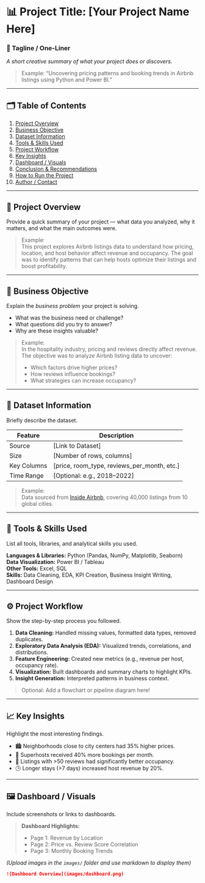 # 📊 Project Title: [Your Project Name Here]

### 🧠 Tagline / One-Liner
*A short creative summary of what your project does or discovers.*

> Example: “Uncovering pricing patterns and booking trends in Airbnb listings using Python and Power BI.”

---

## 🗂️ Table of Contents
1. [Project Overview](#project-overview)  
2. [Business Objective](#business-objective)  
3. [Dataset Information](#dataset-information)  
4. [Tools & Skills Used](#tools--skills-used)  
5. [Project Workflow](#project-workflow)  
6. [Key Insights](#key-insights)  
7. [Dashboard / Visuals](#dashboard--visuals)  
8. [Conclusion & Recommendations](#conclusion--recommendations)  
9. [How to Run the Project](#how-to-run-the-project)  
10. [Author / Contact](#author--contact)

---

## 🧭 Project Overview
Provide a quick summary of your project — what data you analyzed, why it matters, and what the main outcomes were.

> Example:  
> This project explores Airbnb listings data to understand how pricing, location, and host behavior affect revenue and occupancy. The goal was to identify patterns that can help hosts optimize their listings and boost profitability.

---

## 🎯 Business Objective
Explain the *business problem* your project is solving.

- What was the business need or challenge?
- What questions did you try to answer?
- Why are these insights valuable?

> Example:  
> In the hospitality industry, pricing and reviews directly affect revenue. The objective was to analyze Airbnb listing data to uncover:
> - Which factors drive higher prices?  
> - How reviews influence bookings?  
> - What strategies can increase occupancy?

---

## 🧾 Dataset Information
Briefly describe the dataset.

| Feature | Description |
|----------|--------------|
| Source | [Link to Dataset] |
| Size | [Number of rows, columns] |
| Key Columns | [price, room_type, reviews_per_month, etc.] |
| Time Range | [Optional: e.g., 2018–2022] |

> Example:  
> Data sourced from [Inside Airbnb](http://insideairbnb.com/get-the-data/), covering 40,000 listings from 10 global cities.

---

## 🧰 Tools & Skills Used
List all tools, libraries, and analytical skills you used.

**Languages & Libraries:** Python (Pandas, NumPy, Matplotlib, Seaborn)  
**Data Visualization:** Power BI / Tableau  
**Other Tools:** Excel, SQL  
**Skills:** Data Cleaning, EDA, KPI Creation, Business Insight Writing, Dashboard Design

---

## ⚙️ Project Workflow
Show the step-by-step process you followed.

1. **Data Cleaning:** Handled missing values, formatted data types, removed duplicates.  
2. **Exploratory Data Analysis (EDA):** Visualized trends, correlations, and distributions.  
3. **Feature Engineering:** Created new metrics (e.g., revenue per host, occupancy rate).  
4. **Visualization:** Built dashboards and summary charts to highlight KPIs.  
5. **Insight Generation:** Interpreted patterns in business context.

> Optional: Add a flowchart or pipeline diagram here!

---

## 📈 Key Insights
Highlight the most interesting findings.

- 🏙️ Neighborhoods close to city centers had 35% higher prices.  
- 🌟 Superhosts received 40% more bookings per month.  
- 💬 Listings with >50 reviews had significantly better occupancy.  
- 🕒 Longer stays (>7 days) increased host revenue by 20%.

---

## 🖼️ Dashboard / Visuals
Include screenshots or links to dashboards.

> **Dashboard Highlights:**  
> - Page 1: Revenue by Location  
> - Page 2: Price vs. Review Score Correlation  
> - Page 3: Monthly Booking Trends  

*(Upload images in the `images/` folder and use markdown to display them)*

```markdown
![Dashboard Overview](images/dashboard.png)

